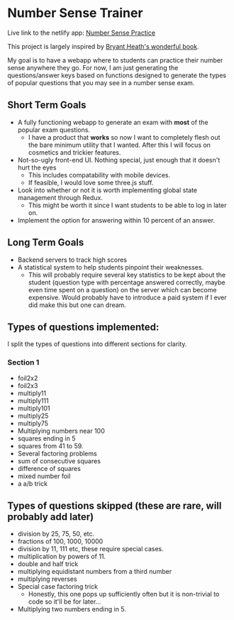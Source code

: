 # Number Sense Trainer

Live link to the netlify app: [Number Sense Practice](https://numbersensetricks.netlify.app/)

This project is largely inspired by [Bryant Heath's wonderful book](https://bryantheath.com/files/2018/04/Heath_NSTricks_revA.pdf).

My goal is to have a webapp where to students can practice their number sense anywhere they go. For now, I am just generating the questions/answer keys based on functions designed to generate the types of popular questions that you may see in a number sense exam.

## Short Term Goals
- A fully functioning webapp to generate an exam with **most** of the popular exam questions.
    - I have a product that **works** so now I want to completely flesh out the bare minimum utility that I wanted. After this I will focus on cosmetics and trickier features.
- Not-so-ugly front-end UI. Nothing special, just enough that it doesn't hurt the eyes
    - This includes compatability with mobile devices.
    - If feasible, I would love some three.js stuff.
- Look into whether or not it is worth implementing global state management through Redux.
    - This might be worth it since I want students to be able to log in later on. 
- Implement the option for answering within 10 percent of an answer.


## Long Term Goals
- Backend servers to track high scores
- A statistical system to help students pinpoint their weaknesses.
    - This will probably require several key statistics to be kept about the student (question type with percentage answered correctly, maybe even time spent on a question) on the server which can become expensive. Would probably have to introduce a paid system if I ever did make this but one can dream.

## Types of questions implemented:
I split the types of questions into different sections for clarity.
### Section 1
 - foil2x2
 - foil2x3
 - multiply11
 - multiply111
 - multiply101
 - multiply25
 - multiply75
 - Multiplying numbers near 100
 - squares ending in 5
 - squares from 41 to 59.
 - Several factoring problems
 - sum of consecutive squares
 - difference of squares
 - mixed number foil
 - a a/b trick

## Types of questions skipped (these are rare, will probably add later)
- division by 25, 75, 50, etc.
- fractions of 100, 1000, 10000
- division by 11, 111 etc, these require special cases.
- multiplication by powers of 11.
- double and half trick
- multiplying equidistant numbers from a third number
- multiplying reverses
- Special case factoring trick
    - Honestly, this one pops up sufficiently often but it is non-trivial to code so it'll be for later...
- Multiplying two numbers ending in 5.